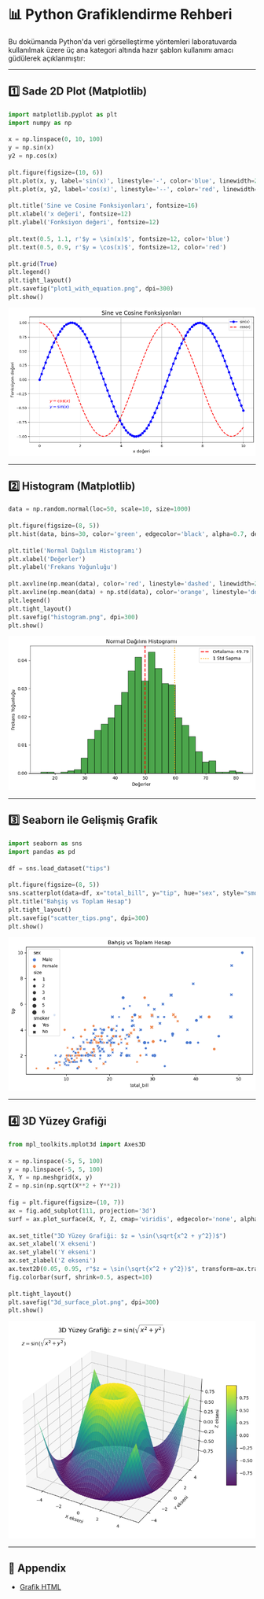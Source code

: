 # 📊 Python Grafiklendirme Rehberi

Bu dokümanda Python'da veri görselleştirme yöntemleri laboratuvarda kullanılmak üzere üç ana kategori altında hazır şablon kullanımı amacı güdülerek açıklanmıştır:

---

## 1️⃣ Sade 2D Plot (Matplotlib)

```python
import matplotlib.pyplot as plt
import numpy as np

x = np.linspace(0, 10, 100)
y = np.sin(x)
y2 = np.cos(x)

plt.figure(figsize=(10, 6))
plt.plot(x, y, label='sin(x)', linestyle='-', color='blue', linewidth=2, marker='o')
plt.plot(x, y2, label='cos(x)', linestyle='--', color='red', linewidth=2)

plt.title('Sine ve Cosine Fonksiyonları', fontsize=16)
plt.xlabel('x değeri', fontsize=12)
plt.ylabel('Fonksiyon değeri', fontsize=12)

plt.text(0.5, 1.1, r'$y = \sin(x)$', fontsize=12, color='blue')
plt.text(0.5, 0.9, r'$y = \cos(x)$', fontsize=12, color='red')

plt.grid(True)
plt.legend()
plt.tight_layout()
plt.savefig("plot1_with_equation.png", dpi=300)
plt.show()
```

![Sade Plot](plain.png)

---

## 2️⃣ Histogram (Matplotlib)

```python
data = np.random.normal(loc=50, scale=10, size=1000)

plt.figure(figsize=(8, 5))
plt.hist(data, bins=30, color='green', edgecolor='black', alpha=0.7, density=True)

plt.title('Normal Dağılım Histogramı')
plt.xlabel('Değerler')
plt.ylabel('Frekans Yoğunluğu')

plt.axvline(np.mean(data), color='red', linestyle='dashed', linewidth=2, label=f'Ortalama: {np.mean(data):.2f}')
plt.axvline(np.mean(data) + np.std(data), color='orange', linestyle='dotted', linewidth=2, label='1 Std Sapma')
plt.legend()
plt.tight_layout()
plt.savefig("histogram.png", dpi=300)
plt.show()
```

![Histogram](histogram.png)

---

## 3️⃣ Seaborn ile Gelişmiş Grafik

```python
import seaborn as sns
import pandas as pd

df = sns.load_dataset("tips")

plt.figure(figsize=(8, 5))
sns.scatterplot(data=df, x="total_bill", y="tip", hue="sex", style="smoker", size="size", palette="muted")
plt.title("Bahşiş vs Toplam Hesap")
plt.tight_layout()
plt.savefig("scatter_tips.png", dpi=300)
plt.show()
```

![Seaborn Scatter](seaborn-dot.png)

---

## 4️⃣ 3D Yüzey Grafiği

```python
from mpl_toolkits.mplot3d import Axes3D

x = np.linspace(-5, 5, 100)
y = np.linspace(-5, 5, 100)
X, Y = np.meshgrid(x, y)
Z = np.sin(np.sqrt(X**2 + Y**2))

fig = plt.figure(figsize=(10, 7))
ax = fig.add_subplot(111, projection='3d')
surf = ax.plot_surface(X, Y, Z, cmap='viridis', edgecolor='none', alpha=0.9)

ax.set_title("3D Yüzey Grafiği: $z = \sin(\sqrt{x^2 + y^2})$")
ax.set_xlabel('X ekseni')
ax.set_ylabel('Y ekseni')
ax.set_zlabel('Z ekseni')
ax.text2D(0.05, 0.95, r"$z = \sin(\sqrt{x^2 + y^2})$", transform=ax.transAxes, fontsize=12)
fig.colorbar(surf, shrink=0.5, aspect=10)

plt.tight_layout()
plt.savefig("3d_surface_plot.png", dpi=300)
plt.show()
```

![3D Grafik](3d-surface.png)

---

## 📎 Appendix

- [Grafik HTML](Grafik.html)

